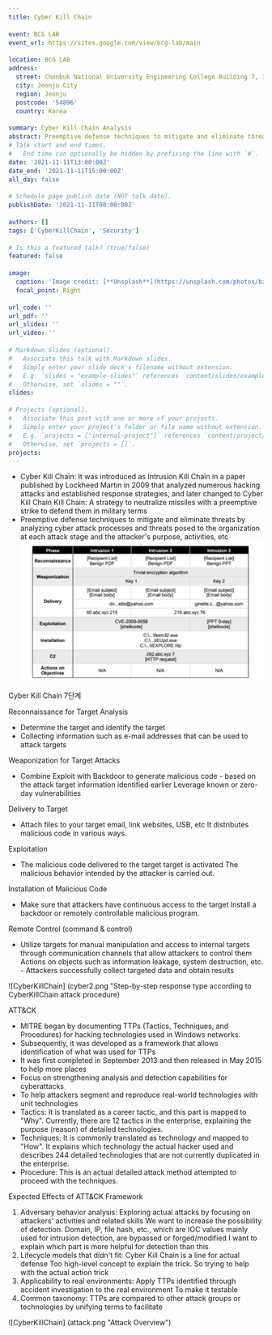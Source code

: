 ```yaml
---
title: Cyber Kill Chain

event: BCG LAB
event_url: https://sites.google.com/view/bcg-lab/main

location: BCG LAB
address:
  street: Chonbuk National University Engineering College Building 7, 302
  city: Jeonju City
  region: Jeonju
  postcode: '54896'
  country: Korea

summary: Cyber Kill Chain Analysis
abstract: Preemptive defense techniques to mitigate and eliminate threats by analyzing cyber attack processes and threats posed to the organization at each attack stage and the attacker's purpose, activities, etc
# Talk start and end times.
#   End time can optionally be hidden by prefixing the line with `#`.
date: '2021-11-11T13:00:00Z'
date_end: '2021-11-11T15:00:00Z'
all_day: false

# Schedule page publish date (NOT talk date).
publishDate: '2021-11-11T00:00:00Z'

authors: []
tags: ['CyberKillChain', 'Security']

# Is this a featured talk? (true/false)
featured: false

image:
  caption: 'Image credit: [**Unsplash**](https://unsplash.com/photos/bzdhc5b3Bxs)'
  focal_point: Right

url_code: ''
url_pdf: ''
url_slides: ''
url_video: ''

# Markdown Slides (optional).
#   Associate this talk with Markdown slides.
#   Simply enter your slide deck's filename without extension.
#   E.g. `slides = "example-slides"` references `content/slides/example-slides.md`.
#   Otherwise, set `slides = ""`.
slides:

# Projects (optional).
#   Associate this post with one or more of your projects.
#   Simply enter your project's folder or file name without extension.
#   E.g. `projects = ["internal-project"]` references `content/project/deep-learning/index.md`.
#   Otherwise, set `projects = []`.
projects:
---
```


- Cyber Kill Chain: It was introduced as Intrusion Kill Chain in a paper published by Lockheed Martin in 2009 that analyzed numerous hacking attacks and established response strategies, and later changed to Cyber Kill Chain
Kill Chain: A strategy to neutralize missiles with a preemptive strike to defend them in military terms
- Preemptive defense techniques to mitigate and eliminate threats by analyzing cyber attack processes and threats posed to the organization at each attack stage and the attacker's purpose, activities, etc
![Instrusion Attempts 1, 2, and 3 Indicators](cyber.png "Instrusion Attempts 1, 2, and 3 Indicators")

Cyber Kill Chain 7단계

Reconnaissance for Target Analysis

- Determine the target and identify the target
- Collecting information such as e-mail addresses that can be used to attack targets

Weaponization for Target Attacks

- Combine Exploit with Backdoor to generate malicious code - based on the attack target information identified earlier
Leverage known or zero-day vulnerabilities

Delivery to Target

- Attach files to your target email, link websites, USB, etc
It distributes malicious code in various ways.

Exploitation

- The malicious code delivered to the target target is activated
The malicious behavior intended by the attacker is carried out.

Installation of Malicious Code

- Make sure that attackers have continuous access to the target
Install a backdoor or remotely controllable malicious program.

Remote Control (command & control)

- Utilize targets for manual manipulation and access to internal targets through communication channels that allow attackers to control them
Actions on objects such as information leakage, system destruction, etc. - Attackers successfully collect targeted data and obtain results

![CyberKillChain] (cyber2.png "Step-by-step response type according to CyberKillChain attack procedure)

ATT&CK

- MITRE began by documenting TTPs (Tactics, Techniques, and Procedures) for hacking technologies used in Windows networks.
- Subsequently, it was developed as a framework that allows identification of what was used for TTPs
- It was first completed in September 2013 and then released in May 2015 to help more places
- Focus on strengthening analysis and detection capabilities for cyberattacks
- To help attackers segment and reproduce real-world technologies with unit technologies
- Tactics: It is translated as a career tactic, and this part is mapped to "Why". Currently, there are 12 tactics in the enterprise, explaining the purpose (reason) of detailed technologies.
- Techniques: It is commonly translated as technology and mapped to "How". It explains which technology the actual hacker used and describes 244 detailed technologies that are not currently duplicated in the enterprise.
- Procedure: This is an actual detailed attack method attempted to proceed with the techniques.

Expected Effects of ATT&CK Framework
1. Adversary behavior analysis: Exploring actual attacks by focusing on attackers' activities and related skills
We want to increase the possibility of detection. Domain, IP, file hash, etc., which are IOC values mainly used for intrusion detection, are bypassed or forged/modified
I want to explain which part is more helpful for detection than this
2. Lifecycle models that didn't fit: Cyber Kill Chain is a line for actual defense
Too high-level concept to explain the trick. So trying to help with the actual action trick
3. Applicability to real environments: Apply TTPs identified through accident investigation to the real environment
To make it testable
4. Common taxonomy: TTPs are compared to other attack groups or technologies by unifying terms
to facilitate

![CyberKillChain] (attack.png "Attack Overview")
